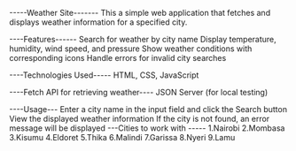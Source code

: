 -----Weather Site-------
This a simple web application that fetches and displays weather information for a specified city.

----Features------
   Search for weather by city name
   Display temperature, humidity, wind speed, and pressure
   Show weather conditions with corresponding icons
   Handle errors for invalid city searches

----Technologies Used-----
     HTML, 
     CSS, 
     JavaScript

----Fetch API for retrieving weather----
    JSON Server (for local testing)

----Usage---
    Enter a city name in the input field and click the Search button
    View the displayed weather information
    If the city is not found, an error message will be displayed
---Cities to work with -----
   1.Nairobi
   2.Mombasa
   3.Kisumu
   4.Eldoret
   5.Thika
   6.Malindi
   7.Garissa
   8.Nyeri
   9.Lamu



  